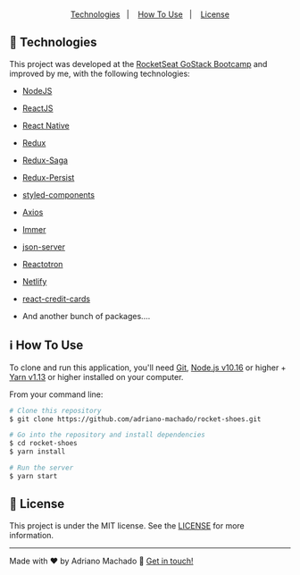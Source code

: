 <!-- ![Demo mobile](https://github.com/adriano-machado/demo-assets/blob/master/rocketShoesDemo.gif)-->
<br>
 <p align="center"> <a  href="#rocket-technologies">Technologies</a>&nbsp;&nbsp;&nbsp;|&nbsp;&nbsp;&nbsp;
   <a  href="#information_source-how-to-use">How To Use</a>&nbsp;&nbsp;&nbsp;|&nbsp;&nbsp;&nbsp;
  <a  href="#memo-license">License</a> </p>


## :rocket: Technologies

This project was developed at the [RocketSeat GoStack Bootcamp](https://rocketseat.com.br/bootcamp) and improved by me, with the following technologies:

- [NodeJS](https://nodejs.org)
- [ReactJS](https://reactjs.org/)
- [React Native](https://facebook.github.io/react-native/)
- [Redux](https://redux.js.org/)
- [Redux-Saga](https://redux-saga.js.org/)
- [Redux-Persist](https://github.com/rt2zz/redux-persist/)

- [styled-components](https://www.styled-components.com/)
- [Axios](https://github.com/axios/axios)
- [Immer](https://github.com/immerjs/immer)
- [json-server](https://github.com/typicode/json-server)
- [Reactotron](https://infinite.red/reactotron)
- [Netlify](https://www.netlify.com/)
- [react-credit-cards](https://github.com/amarofashion/react-credit-cards)
- And another bunch of packages....

## :information_source: How To Use 
To clone and run this application, you'll need [Git](https://git-scm.com), [Node.js v10.16][nodejs] or higher + [Yarn v1.13][yarn] or higher installed on your computer.

From your command line:

```bash
# Clone this repository
$ git clone https://github.com/adriano-machado/rocket-shoes.git

# Go into the repository and install dependencies
$ cd rocket-shoes
$ yarn install

# Run the server
$ yarn start

```

## :memo: License

This project is under the MIT license. See the [LICENSE](https://github.com/adriano-machado/rocket-shoes/blob/master/LICENSE) for more information.

---

Made with ♥ by Adriano Machado :wave: [Get in touch!](https://www.linkedin.com/in/adriano-machado-303647161/)

[nodejs]: https://nodejs.org/
[yarn]: https://yarnpkg.com/
[vc]: https://code.visualstudio.com/
[vceditconfig]: https://marketplace.visualstudio.com/items?itemName=EditorConfig.EditorConfig
[vceslint]: https://marketplace.visualstudio.com/items?itemName=dbaeumer.vscode-eslint